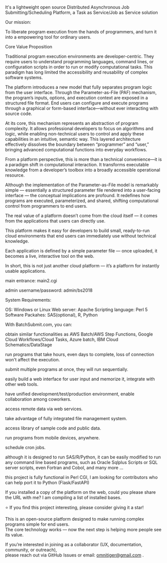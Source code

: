 It's a lightweight open source Distributed Asynchronous Job Submitting/Scheduling Platform, a Task as Service/Job as Service solution<p>

Our mission:<p>

To liberate program execution from the hands of programmers, and turn it into a empowering tool for ordinary users.<p>


Core Value Proposition

Traditional program execution environments are developer-centric. They require users to understand programming languages, command lines, or configuration scripts in order to run or modify computational tasks. This paradigm has long limited the accessibility and reusability of complex software systems.

The platform introduces a new model that fully separates program logic from the user interface. Through the Parameter-as-File (PAF) mechanism, the program’s inputs, options, and execution context are exposed in a structured file format. End users can configure and execute programs through a graphical or form-based interface—without ever interacting with source code.

At its core, this mechanism represents an abstraction of program complexity. It allows professional developers to focus on algorithms and logic, while enabling non-technical users to control and apply these capabilities in an intuitive, semantic way. This layered architecture effectively dissolves the boundary between “programmer” and “user,” bringing advanced computational functions into everyday workflows.

From a platform perspective, this is more than a technical convenience—it is a paradigm shift in computational interaction. It transforms executable knowledge from a developer’s toolbox into a broadly accessible operational resource.

Although the implementation of the Parameter-as-File model is remarkably simple — essentially a structured parameter file rendered into a user-facing interface — the conceptual implications are profound.
It redefines how programs are executed, parameterized, and shared, shifting computational control from programmers to end users.

The real value of a platform doesn’t come from the cloud itself — it comes from the applications that users can directly use.<p>
This platform makes it easy for developers to build small, ready-to-run cloud environments that end users can immediately use without technical knowledge.<p>
Each application is defined by a simple parameter file — once uploaded, it becomes a live, interactive tool on the web.<p>
In short, this is not just another cloud platform — it’s a platform for instantly usable applications.<p>

main entrance: main2.cgi

admin username/password: admin/bs2018

System Requirements: 

OS: Windows or Linux
Web server: Apache
Scripting language: Perl 5
Software Packahes: SAS(optional), R, Python

With BatchSubmit.com, you can:<p>

obtain similar functionalities as AWS Batch/AWS Step Functions, Google Cloud Workflows/Cloud Tasks, Azure batch, IBM Cloud Schematics/DataStage<p>
run programs that take hours, even days to complete, loss of connection won't affect the execution.<p>
submit multiple programs at once, they will run sequentially.<p>
easily build a web interface for user input and memorize it, integrate with other web tools.<p>
have unified development/test/production environment, enable collaboration among coworkers.<p>
access remote data via web services.<p>
take advantage of fully integrated file management system.<p>
access library of sample code and public data.<p>
run programs from mobile devices, anywhere.<p>
schedule cron jobs.<p>
although it is designed to run SAS/R/Python, it can be easily modified to run any command line based programs, such as Oracle Sqlplus Scripts or SQL server scripts, even Fortran and Cobol, and many more ...<p>

this project is fully functional in Perl CGI, I am looking for contributors who can help port it to Python (Flask/FastAPI)<p>

If you installed a copy of the platform on the web, could you please share the URL with me? I am compiling a list of installed bases.

 ⭐ If you find this project interesting, please consider giving it a star!

This is an open-source platform designed to make running complex programs simple for end users.  
The core technology works — now the next step is helping more people see its value.  

If you’re interested in joining as a collaborator (UX, documentation, community, or outreach),  
please reach out via GitHub Issues or email: omnitiger@gmail.com .
